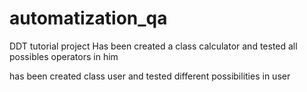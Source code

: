 # automatization_qa
DDT tutorial project
Has been created a class calculator and tested all possibles operators in him 

has been created class user and tested different possibilities in user

